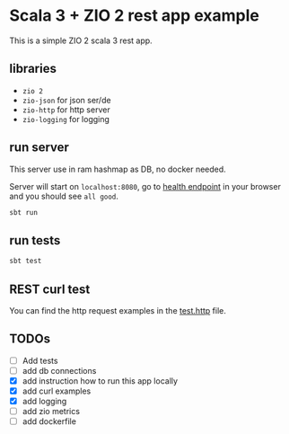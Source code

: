 # Scala 3 + ZIO 2 rest app example

This is a simple ZIO 2 scala 3 rest app.

## libraries

- `zio 2`
- `zio-json` for json ser/de
- `zio-http` for http server
- `zio-logging` for logging

## run server

This server use in ram hashmap as DB, no docker needed.

Server will start on `localhost:8080`, go to [health endpoint](http://localhost:8080/health) in your browser and you should see `all good`.

```bash
sbt run
```

## run tests

```bash
sbt test
```

## REST curl test

You can find the http request examples in the [test.http](./http/test.http) file.

## TODOs

- [ ] Add tests
- [ ] add db connections
- [x] add instruction how to run this app locally
- [x] add curl examples
- [x] add logging
- [ ] add zio metrics
- [ ] add dockerfile
